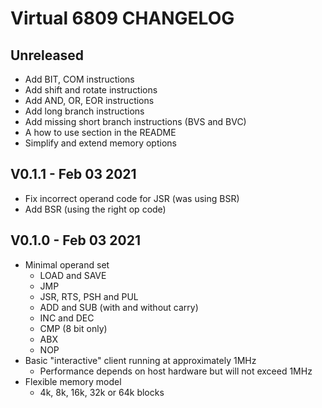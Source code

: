 # Virtual 6809 CHANGELOG #

## Unreleased ##
* Add BIT, COM instructions
* Add shift and rotate instructions
* Add AND, OR, EOR instructions
* Add long branch instructions
* Add missing short branch instructions (BVS and BVC)
* A how to use section in the README
* Simplify and extend memory options

## V0.1.1 - Feb 03 2021 ##
* Fix incorrect operand code for JSR (was using BSR)
* Add BSR (using the right op code)

## V0.1.0 - Feb 03 2021 ##
* Minimal operand set
  * LOAD and SAVE
  * JMP
  * JSR, RTS, PSH and PUL
  * ADD and SUB (with and without carry)
  * INC and DEC
  * CMP (8 bit only)
  * ABX
  * NOP  
* Basic "interactive" client running at approximately 1MHz
  * Performance depends on host hardware but will not exceed 1MHz
* Flexible memory model 
  * 4k, 8k, 16k, 32k or 64k blocks